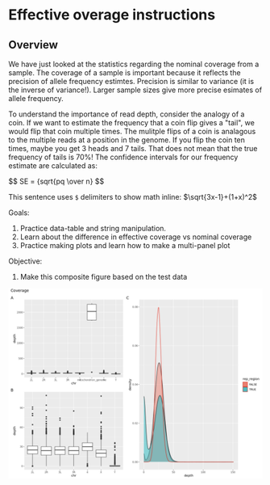 # **Effective overage instructions**

## Overview
We have just looked at the statistics regarding the nominal coverage from a sample. The coverage of a sample is important because it reflects the precision of allele frequency estimtes. Precision is similar to variance (it is the inverse of variance!). Larger sample sizes give more precise esimates of allele frequency.

To understand the importance of read depth, consider the analogy of a coin. If we want to estimate the frequency that a coin flip gives a "tail", we would flip that coin multiple times. The mulitple flips of a coin is analagous to the multiple reads at a position in the genome. If you flip the coin ten times, maybe you get 3 heads and 7 tails. That does not mean that the true frequency of tails is 70%! The confidence intervals for our frequency estimate are calculated as:

$$ SE = {sqrt{pq \over n} $$

This sentence uses `$` delimiters to show math inline:  $\sqrt{3x-1}+(1+x)^2$


Goals:
1. Practice data-table and string manipulation.
2. Learn about the difference in effective coverage vs nominal coverage
2. Practice making plots and learn how to make a multi-panel plot

Objective:
1. Make this composite figure based on the test data
<p align="center">
  <img src="/Module_5/images/coverage_composite.jpeg" width="1000"/>
</p>
